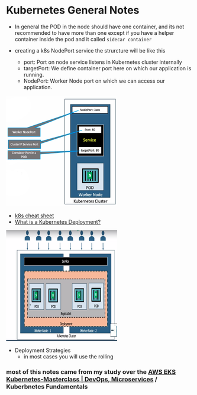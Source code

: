 # Kubernetes General Notes
* In general the POD in the node should have one container, and its not recommended to have more than one except if you have a helper container inside the pod and it called `sidecar container`

* creating a k8s NodePort service the strurcture will be like this
	* port: Port on node service listens in Kubernetes cluster internally
	* targetPort: We define container port here on which our application is running.
	* NodePort: Worker Node port on which we can access our application.
<img src="https://github.com/ahmadateya/learning-notes/blob/main/images/Screenshot%20from%202021-09-22%2008-41-08.jpg" width="300" height="300">

* [k8s cheat sheet](https://kubernetes.io/docs/reference/kubectl/cheatsheet/)
* [What is a Kubernetes Deployment?](https://www.vmware.com/topics/glossary/content/kubernetes-deployment#:~:text=A%20Kubernetes%20Deployment%20is%20used,earlier%20deployment%20version%20if%20necessary.)
<img src="https://github.com/ahmadateya/learning-notes/blob/main/images/kubernetes%20arch.png" width="300" height="300">

* Deployment Strategies
	* in most cases you will use the rolling 











### most of this notes came from my study over the [AWS EKS Kubernetes-Masterclass | DevOps, Microservices](https://www.udemy.com/course/aws-eks-kubernetes-masterclass-devops-microservices/) / Kuberbnetes Fundamentals
